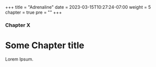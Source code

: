 +++
title = "Adrenaline"
date = 2023-03-15T10:27:24-07:00
weight = 5
chapter = true
pre = "<b></b>"
+++

### Chapter X

# Some Chapter title

Lorem Ipsum.